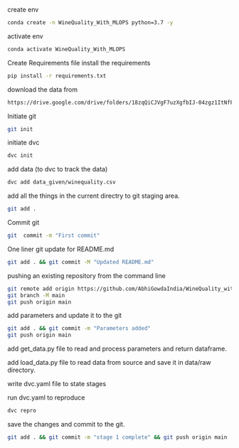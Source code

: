 create env

```bash
conda create -n WineQuality_With_MLOPS python=3.7 -y
```

activate env 

```bash
conda activate WineQuality_With_MLOPS
```

Create Requirements file
install the requirements 

```bash
pip install -r requirements.txt
```

download the data from

```bash
https://drive.google.com/drive/folders/18zqQiCJVgF7uzXgfbIJ-04zgz1ItNfF5
```

Initiate git

```bash
git init
```

initiate dvc

```bash
dvc init
```

add data (to dvc to track the data)

```bash
dvc add data_given/winequality.csv
```

add all the things in the current directry to git staging area.

```bash
git add .
```

Commit git

```bash
git  commit -m "First commit"
```

One liner git update for README.md
```bash
git add . && git commit -M "Updated README.md"
```

pushing an existing repository from the command line

```bash
git remote add origin https://github.com/AbhiGowdaIndia/WineQuality_with_MLOPS.git
git branch -M main
git push origin main
```

add parameters and update it to the git
```bash
git add . && git commit -m "Parameters added"
git push origin main
```

add get_data.py file to read and process parameters and return dataframe.

add load_data.py file to read data from source and save it in data/raw directory.

write dvc.yaml file to state stages

run dvc.yaml to reproduce

```bash
dvc repro
```
save the changes and commit to the git.

```bash
git add . && git commit -m "stage 1 complete" && git push origin main
```

